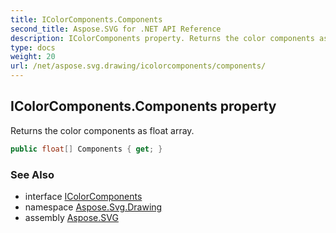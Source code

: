 ```yaml
---
title: IColorComponents.Components
second_title: Aspose.SVG for .NET API Reference
description: IColorComponents property. Returns the color components as float array
type: docs
weight: 20
url: /net/aspose.svg.drawing/icolorcomponents/components/
---
```

## IColorComponents.Components property

Returns the color components as float array.

```csharp
public float[] Components { get; }
```

### See Also

* interface [IColorComponents](../)
* namespace [Aspose.Svg.Drawing](../../../aspose.svg.drawing/)
* assembly [Aspose.SVG](../../../)
